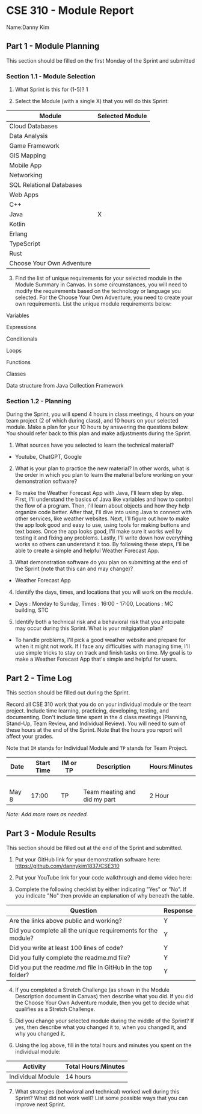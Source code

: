# CSE 310 - Module Report

Name:Danny Kim

## Part 1 - Module Planning

This section should be filled on the first Monday of the Sprint and submitted

### Section 1.1 - Module Selection

1. What Sprint is this for (1-5)? 1

2. Select the Module (with a single X) that you will do this Sprint:

|Module                   |Selected Module|
|-------------------------|---------------|
|Cloud Databases          |               |
|Data Analysis            |               |
|Game Framework           |               |
|GIS Mapping              |               |
|Mobile App               |               |
|Networking               |               |
|SQL Relational Databases |               |
|Web Apps                 |               |
|C++                      |               |
|Java                     |      X        |
|Kotlin                   |               |
|Erlang                   |               |
|TypeScript               |               |
|Rust                     |               |
|Choose Your Own Adventure|               |

3. Find the list of unique requirements for your selected module in the Module Summary in Canvas.  In some circumstances, you will need to modify the requirements based on the technology or language you selected.  For the Choose Your Own Adventure, you need to create your own requirements.  List the unique module requirements below:

Variables

Expressions

Conditionals

Loops

Functions

Classes

Data structure from Java Collection Framework

### Section 1.2 - Planning

During the Sprint, you will spend 4 hours in class meetings, 4 hours on your team project (2 of which during class), and 10 hours on your selected module.  Make a plan for your 10 hours by answering the questions below.  You should refer back to this plan and make adjustments during the Sprint.

1. What sources have you selected to learn the technical material?
- Youtube, ChatGPT, Google

2. What is your plan to practice the new material?  In other words, what is the order in which you plan to learn the material before working on your demonstration software?
- To make the Weather Forecast App with Java, I'll learn step by step. First, I'll understand the basics of Java like variables and how to control the flow of a program. Then, I'll learn about objects and how they help organize code better. After that, I'll dive into using Java to connect with other services, like weather websites. Next, I'll figure out how to make the app look good and easy to use, using tools for making buttons and text boxes. Once the app looks good, I'll make sure it works well by testing it and fixing any problems. Lastly, I'll write down how everything works so others can understand it too. By following these steps, I'll be able to create a simple and helpful Weather Forecast App.

3. What demonstration software do you plan on submitting at the end of the Sprint (note that this can and may change)?
- Weather Forecast App
4. Identify the days, times, and locations that you will work on the module.
- Days : Monday to Sunday, Times : 16:00 - 17:00, Locations : MC building, STC

5. Identify both a technical risk and a behavioral risk that you antcipate may occur during this Sprint.  What is your mitgigation plan?
- To handle problems, I'll pick a good weather website and prepare for when it might not work. If I face any difficulties with managing time, I'll use simple tricks to stay on track and finish tasks on time. My goal is to make a Weather Forecast App that's simple and helpful for users.


## Part 2 - Time Log

This section should be filled out during the Sprint. 

Record all CSE 310 work that you do on your individual module or the team project.  Include time learning, practicing, developing, testing, and documenting.  Don't include time spent in the 4 class meetings (Planning, Stand-Up, Team Review, and Individual Review).  You will need to sum of these hours at the end of the Sprint. Note that the hours you report will affect your grades.

Note that `IM` stands for Individual Module and `TP` stands for Team Project.  

|Date      |Start Time|IM or TP|Description                                 |Hours:Minutes|
|----------|----------|--------|--------------------------------------------|-------------|
|          |          |        |                                            |             |
|          |          |        |                                            |             |
|          |          |        |                                            |             |
|          |          |        |                                            |             |
|          |          |        |                                            |             |
|  May 8   |  17:00   |  TP    |Team meating and did my part                |  2 Hour     |

_Note: Add more rows as needed._


## Part 3 - Module Results

This section should be filled out at the end of the Sprint and submitted.

1. Put your GitHub link for your demonstration software here: 
https://github.com/dannykim1837/CSE310
2. Put your YouTube link for your code walkthrough and demo video here:

3. Complete the following checklist by either indicating "Yes" or "No". If you indicate "No" then provide an explanation of why beneath the table.

|Question                                                    |Response|
|------------------------------------------------------------|--------|
|Are the links above public and working?                     |  Y     |
|Did you complete all the unique requirements for the module?|   Y    |
|Did you write at least 100 lines of code?                   |    Y   |
|Did you fully complete the readme.md file?                  |     Y  |
|Did you put the readme.md file in GitHub in the top folder? |      Y |

4. If you completed a Stretch Challenge (as shown in the Module Description document in Canvas) then describe what you did.  If you did the Choose Your Own Adventure module, then you get to decide what qualifies as a Stretch Challenge.

5. Did you change your selected module during the middle of the Sprint?  If yes, then describe what you changed it to, when you changed it, and why you changed it.

6. Using the log above, fill in the total hours and minutes you spent on the individual module:

|Activity         |Total Hours:Minutes|
|-----------------|-------------------|
|Individual Module|    14 hours       |

7. What strategies (behavioral and technical) worked well during this Sprint?  What did not work well?  List some possible ways that you can improve next Sprint.

